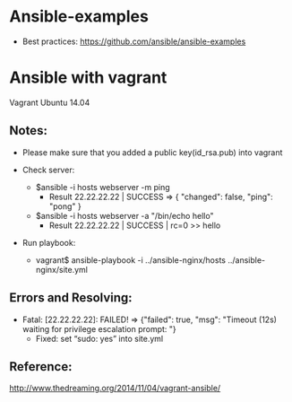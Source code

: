# Ansible-examples
* Best practices: https://github.com/ansible/ansible-examples

Ansible with vagrant
=======================================
Vagrant Ubuntu 14.04

Notes:
------
* Please make sure that you added a public key(id_rsa.pub) into vagrant

* Check server:
	+ $ansible -i hosts webserver -m ping
		- Result
			22.22.22.22 | SUCCESS => {
			    "changed": false,
			    "ping": "pong"
			}
	+ $ansible -i hosts webserver -a "/bin/echo hello"
		- Result
			22.22.22.22 | SUCCESS | rc=0 >>
			hello

* Run playbook:
	+ vagrant$ ansible-playbook -i ../ansible-nginx/hosts ../ansible-nginx/site.yml


Errors and Resolving:
---------------------
* Fatal: [22.22.22.22]: FAILED! => {"failed": true, "msg": "Timeout (12s) waiting for privilege escalation prompt: "}
	+ Fixed: set “sudo: yes” into site.yml

Reference:
----------
http://www.thedreaming.org/2014/11/04/vagrant-ansible/
